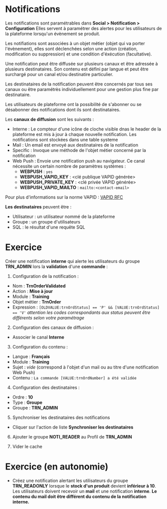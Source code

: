 Notifications
====================

Les notifications sont paramétrables dans **Social > Notification > Configuration** 
Elles servent à paramétrer des alertes pour les utilisateurs de la plateforme lorsqu'un évènement se produit.

Les notifiations sont associées à un objet métier (objet qui va porter l'évènement), elles sont déclenchées selon une action (création, modification ou suppression) et une condition d'éxécution (facultative). 

Une notification peut être diffusée sur plusieurs canaux et être adressée à plusieurs destinataires. Son contenu est défini par langue et peut être surchargé pour un canal et/ou destinatire particulier. 

Les destinataires de la notification peuvent être concernés par tous ses canaux ou être paramétrès individuellement pour une gestion plus fine par destinataire. 

Les utilisateurs de plateforme ont la possibilité de s'abonner ou se désabonner des notifications dont ils sont destinataires.

Les **canaux de diffusion** sont les suivants :
* Interne : Le compteur d'une icône de cloche visible dnas le header de la plateforme est mis à jour à chaque nouvelle notification. Les notifications sont stockées dans une table systeme
* Mail : Un email est envoyé aux destinataires de la notification
* Specific : Invoque une méthode de l'objet métier concerné par la notification
* Web Push : Envoie une notification push au navigateur. Ce canal nécessite un certain nombre de paramètres systèmes :
    - **WEBPUSH** : `yes`
    - **WEBPUSH_VAPID_KEY** : <clé publique VAPID générée>
    - **WEBPUSH_PRIVATE_KEY** : <clé privée VAPID générée>
    - **WEBPUSH_VAPID_MAILTO** : `mailto:<contact-email>`

Pour plus d'informations sur la norme VAPID : [VAPID RFC](https://datatracker.ietf.org/doc/rfc8292/)

**Les destinataires** peuvent être :
* Utilisateur : un utilisateur nommé de la plateforme
* Groupe : un groupe d'utilisateurs
* SQL : le résultat d'une requête SQL

Exercice
====================

Créer une notification **interne** qui alerte les utilisateurs du groupe **TRN_ADMIN** lors la **validation** d'une **commande** :
1. Configuration de la notification :
* Nom : **TrnOrderValidated**
* Action : **Mise à jour**
* Module : **Training**
* Objet métier : **TrnOrder**
* Expression : `[OLDVALUE:trnOrdStatus] == 'P' && [VALUE:trnOrdStatus] == 'V'` *attention les codes correspondants aux status peuvent être différents selon votre paramétrage* 

2. Configuration des canaux de diffusion :
* Associer le canal **Interne**

3. Configuration du contenu :
* Langue : **Français**
* Module : **Training**
* Sujet : *vide* (correspond à l'objet d'un mail ou au titre d'une notification Web Push)
* Contenu : `La commande [VALUE:trnOrdNumber] a été validée`

4. Configuration des destinataires : 
* Ordre : **10**
* Type : **Groupe**
* Groupe : **TRN_ADMIN**

5. Synchroniser les destinataires des notifications
* Cliquer sur l'action de liste **Synchroniser les destinataires**

6. Ajouter le groupe **NOTI_READER** au Profil de **TRN_ADMIN**

7. Vider le cache

Exercice (en autonomie)
====================

* Créez une notification alertant les utilisateurs du groupe **TRN_READONLY** lorsque le **stock d'un produit** devient **inférieur à 10**. Les utilisateurs doivent recevoir un **mail** et une notification **interne**. 
**Le contenu du mail doit être différent du contenu de la notification interne.**